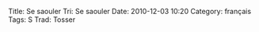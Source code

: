 Title: Se saouler
 Tri: Se saouler
 Date: 2010-12-03 10:20
 Category: français
 Tags: S
 Trad: Tosser
 